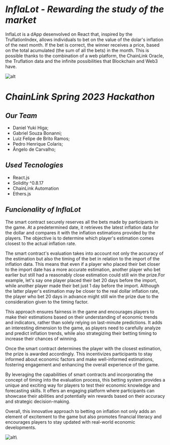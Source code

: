 # *InflaLot - Rewarding the study of the market*

InflaLot is a dApp desenvolved on React that, inspired by the TruflationIndex, allows individuals to bet on the value of the dolar's inflation of the next month. If the bet is correct, the winner receives a price, based on the total acumulated (the sum of all the bets) in the month. This is possible thanks to the combination of a web platform, the ChainLink Oracle, the Truflation data and the infinite possibilities that Blockchain and Web3 have.

![alt](https://github.com/DanielYuki/InflaLot/assets/133140820/9731b6ea-30c8-4549-a457-b4f3c8d93f19)

# *ChainLink Spring 2023 Hackathon*

## *Our Team*

- Daniel Yuki Higa;
- Gabriel Souza Bonanni;
- Luiz Felipe de Brito Ramos;
- Pedro Henrique Colaris;
- Ângelo de Carvalho;

## *Used Tecnologies*

- React.js
- Solidity ^0.8.17
- ChainLink Automation
- Ethers.js

## *Funcionality of InflaLot*

The smart contract securely reserves all the bets made by participants in the game. At a predetermined date, it retrieves the latest inflation data for the dollar and compares it with the inflation estimations provided by the players. The objective is to determine which player's estimation comes closest to the actual inflation rate.

The smart contract's evaluation takes into account not only the accuracy of the estimation but also the timing of the bet in relation to the import of the inflation data. This means that even if a player who placed their bet closer to the import date has a more accurate estimation, another player who bet earlier but still had a reasonably close estimation could still win the prize.For example, let's say one player placed their bet 20 days before the import, while another player made their bet just 1 day before the import. Although the latter player's estimation may be closer to the real dollar inflation rate, the player who bet 20 days in advance might still win the prize due to the consideration given to the timing factor.

This approach ensures fairness in the game and encourages players to make their estimations based on their understanding of economic trends and indicators, rather than solely relying on last-minute predictions. It adds an interesting dimension to the game, as players need to carefully analyze and predict inflation trends, while also strategizing their betting timing to increase their chances of winning.

Once the smart contract determines the player with the closest estimation, the prize is awarded accordingly. This incentivizes participants to stay informed about economic factors and make well-informed estimations, fostering engagement and enhancing the overall experience of the game.

By leveraging the capabilities of smart contracts and incorporating the concept of timing into the evaluation process, this betting system provides a unique and exciting way for players to test their economic knowledge and forecasting skills. It offers an engaging platform where participants can showcase their abilities and potentially win rewards based on their accuracy and strategic decision-making.

Overall, this innovative approach to betting on inflation not only adds an element of excitement to the game but also promotes financial literacy and encourages players to stay updated with real-world economic developments.

![alt](https://github.com/DanielYuki/InflaLot/assets/133140820/b32e3558-26f7-4729-a344-09f6b0b78e87)\
